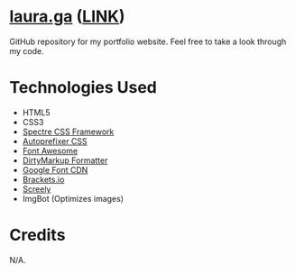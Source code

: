 # [laura.ga](https://lauramwall.github.io/Laura-Wall-Portfolio/) (<a href="https://www.laura.ga" target="_blank">LINK</a>)

GitHub repository for my portfolio website. Feel free to take a look through my code.

# Technologies Used

<ul>
  <li>HTML5</li>
  <li>CSS3</li>
  <li><a href="https://picturepan2.github.io/spectre/index.html">Spectre CSS Framework</a></li>
  <li><a href="https://autoprefixer.github.io/">Autoprefixer CSS</a></li>
  <li><a href="https://fontawesome.com/">Font Awesome</a></li>
  <li><a href="https://www.10bestdesign.com/dirtymarkup/">DirtyMarkup Formatter</a></li>
  <li><a href="https://fonts.google.com/">Google Font CDN</a></li>
  <li><a href="http://brackets.io/">Brackets.io</a></li>
  <li><a href="https://www.screely.com/">Screely</a></li>
  <li>ImgBot (Optimizes images)</li>
</ul>

# Credits

N/A.
